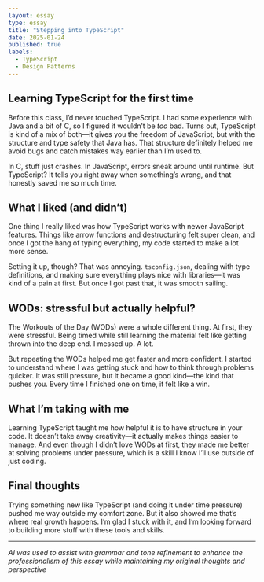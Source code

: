 ```yaml
---
layout: essay
type: essay
title: "Stepping into TypeScript"
date: 2025-01-24
published: true
labels:
  - TypeScript
  - Design Patterns
---
```


## Learning TypeScript for the first time

Before this class, I’d never touched TypeScript. I had some experience with Java and a bit of C, so I figured it wouldn’t be *too* bad. Turns out, TypeScript is kind of a mix of both—it gives you the freedom of JavaScript, but with the structure and type safety that Java has. That structure definitely helped me avoid bugs and catch mistakes way earlier than I’m used to.

In C, stuff just crashes. In JavaScript, errors sneak around until runtime. But TypeScript? It tells you right away when something’s wrong, and that honestly saved me so much time.

## What I liked (and didn’t)

One thing I really liked was how TypeScript works with newer JavaScript features. Things like arrow functions and destructuring felt super clean, and once I got the hang of typing everything, my code started to make a lot more sense.

Setting it up, though? That was annoying. `tsconfig.json`, dealing with type definitions, and making sure everything plays nice with libraries—it was kind of a pain at first. But once I got past that, it was smooth sailing.

## WODs: stressful but actually helpful?

The Workouts of the Day (WODs) were a whole different thing. At first, they were stressful. Being timed while still learning the material felt like getting thrown into the deep end. I messed up. A lot.

But repeating the WODs helped me get faster and more confident. I started to understand where I was getting stuck and how to think through problems quicker. It was still pressure, but it became a good kind—the kind that pushes you. Every time I finished one on time, it felt like a win.

## What I’m taking with me

Learning TypeScript taught me how helpful it is to have structure in your code. It doesn’t take away creativity—it actually makes things easier to manage. And even though I didn’t love WODs at first, they made me better at solving problems under pressure, which is a skill I know I’ll use outside of just coding.

## Final thoughts

Trying something new like TypeScript (and doing it under time pressure) pushed me way outside my comfort zone. But it also showed me that’s where real growth happens. I’m glad I stuck with it, and I’m looking forward to building more stuff with these tools and skills.

---

*AI was used to assist with grammar and tone refinement to enhance the professionalism of this essay while maintaining my original thoughts and perspective*
